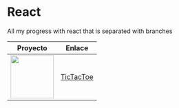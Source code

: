 # React
All my progress with react that is separated with branches

| Proyecto    | Enlace
|-----------|------|
| <img src="https://img.freepik.com/free-vector/hands-holding-pencils-play-tic-tac-toe-people-drawing-crosses-noughts-simple-game-children-flat-vector-illustration-strategy-concept-banner-website-design-landing-web-page_74855-24786.jpg?semt=ais_hybrid&w=740" width=100px height=100px />       | [TicTacToe](https://github.com/martinmorente-dev/TickTackToe)   |
